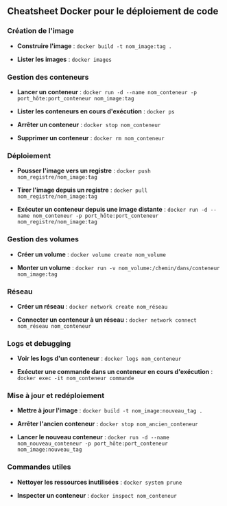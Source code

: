 ## Cheatsheet Docker pour le déploiement de code

### Création de l'image

- **Construire l'image** :
  `docker build -t nom_image:tag .`

- **Lister les images** :
  `docker images`

### Gestion des conteneurs

- **Lancer un conteneur** :
  `docker run -d --name nom_conteneur -p port_hôte:port_conteneur nom_image:tag`

- **Lister les conteneurs en cours d'exécution** :
  `docker ps`

- **Arrêter un conteneur** :
  `docker stop nom_conteneur`

- **Supprimer un conteneur** :
  `docker rm nom_conteneur`

### Déploiement

- **Pousser l'image vers un registre** :
  `docker push nom_registre/nom_image:tag`

- **Tirer l'image depuis un registre** :
  `docker pull nom_registre/nom_image:tag`

- **Exécuter un conteneur depuis une image distante** :
  `docker run -d --name nom_conteneur -p port_hôte:port_conteneur nom_registre/nom_image:tag`

### Gestion des volumes

- **Créer un volume** :
  `docker volume create nom_volume`

- **Monter un volume** :
  `docker run -v nom_volume:/chemin/dans/conteneur nom_image:tag`

### Réseau

- **Créer un réseau** :
  `docker network create nom_réseau`

- **Connecter un conteneur à un réseau** :
  `docker network connect nom_réseau nom_conteneur`

### Logs et debugging

- **Voir les logs d'un conteneur** :
  `docker logs nom_conteneur`

- **Exécuter une commande dans un conteneur en cours d'exécution** :
  `docker exec -it nom_conteneur commande`

### Mise à jour et redéploiement

- **Mettre à jour l'image** :
  `docker build -t nom_image:nouveau_tag .`

- **Arrêter l'ancien conteneur** :
  `docker stop nom_ancien_conteneur`

- **Lancer le nouveau conteneur** :
  `docker run -d --name nom_nouveau_conteneur -p port_hôte:port_conteneur nom_image:nouveau_tag`

### Commandes utiles

- **Nettoyer les ressources inutilisées** :
  `docker system prune`

- **Inspecter un conteneur** :
  `docker inspect nom_conteneur`
